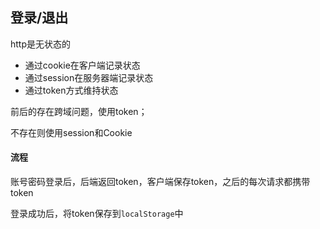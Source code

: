 ## 登录/退出

http是无状态的

- 通过cookie在客户端记录状态
- 通过session在服务器端记录状态
- 通过token方式维持状态

前后的存在跨域问题，使用token；

不存在则使用session和Cookie



#### 流程

账号密码登录后，后端返回token，客户端保存token，之后的每次请求都携带token

登录成功后，将token保存到`localStorage`中